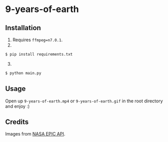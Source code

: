 # 9-years-of-earth

## Installation

1. Requires `ffmpeg=n7.0.1`.
2.
```bash
$ pip install requirements.txt
```
3.
```bash
$ python main.py
```

## Usage

Open up `9-years-of-earth.mp4` or `9-years-of-earth.gif` in the root directory and enjoy :)

## Credits

Images from [NASA EPIC API](https://api.nasa.gov/#epic).
